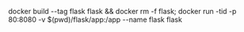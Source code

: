 docker build --tag flask flask && docker rm -f flask; docker run -tid -p 80:8080 -v $(pwd)/flask/app:/app --name flask flask 
